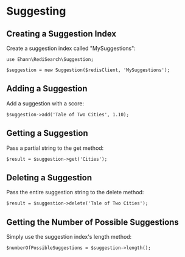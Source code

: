 # Suggesting

## Creating a Suggestion Index

Create a suggestion index called "MySuggestions":

```php-inline
use Ehann\RediSearch\Suggestion;

$suggestion = new Suggestion($redisClient, 'MySuggestions');

```

## Adding a Suggestion

Add a suggestion with a score:

```php-inline
$suggestion->add('Tale of Two Cities', 1.10);
```

## Getting a Suggestion

Pass a partial string to the get method: 

```php-inline
$result = $suggestion->get('Cities');
```

## Deleting a Suggestion

Pass the entire suggestion string to the delete method:

```php-inline
$result = $suggestion->delete('Tale of Two Cities');
```

## Getting the Number of Possible Suggestions

Simply use the suggestion index's length method:

```php-inline
$numberOfPossibleSuggestions = $suggestion->length();
```

